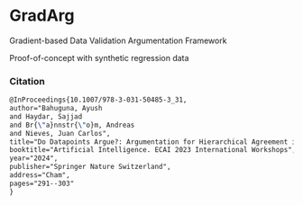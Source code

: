 # GradArg
Gradient-based Data Validation Argumentation Framework

Proof-of-concept with synthetic regression data

### Citation

```latex
@InProceedings{10.1007/978-3-031-50485-3_31,
author="Bahuguna, Ayush
and Haydar, Sajjad
and Br{\"a}nnstr{\"o}m, Andreas
and Nieves, Juan Carlos",
title="Do Datapoints Argue?: Argumentation for Hierarchical Agreement in Datasets",
booktitle="Artificial Intelligence. ECAI 2023 International Workshops",
year="2024",
publisher="Springer Nature Switzerland",
address="Cham",
pages="291--303"
}
```
